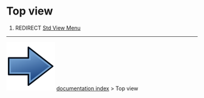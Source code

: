 # Top view
1.  REDIRECT [Std View Menu](Std_View_Menu.md)



---
![](images/Button_right.svg) [documentation index](../README.md) > Top view
